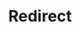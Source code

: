 ﻿---
layout: src/layouts/Redirect.astro
title: Redirect
redirect: /docs/octopus-rest-api/cli/octopus-package-list
pubDate:  2023-01-01
navSearch: false
navSitemap: false
navMenu: false
---
